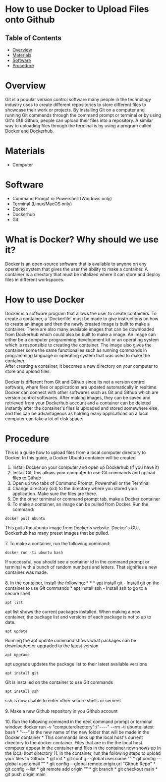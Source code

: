 # How to use Docker to Upload Files onto Github

## Table of Contents
* [Overview](#Overview)
* [Materials](#Materials)
* [Software](#Software)
* [Procedure](#Procedure)

# Overview
Git is a popular version control software many people in the technology industry uses to create different repositories to store different files to showcase their work or projects. By installing Git on a computer and running Git commands through the command prompt or terminal or by using Git's GUI Github, people can upload their files into a repository. A similar way to uploading files through the terminal is by using a program called Docker and Dockerhub. 

# Materials
* Computer

# Software
* Command Prompt or Powershell (Windows only) <br>
* Terminal (Linux/MacOS only) <br>
* Docker <br>
* Dockerhub <br>
* Git <br>

# What is Docker? Why should we use it?
Docker is an open-source software that is available to anyone on any operating system that gives the user the ability to make a container. A container is a directory that must be initalized where it can store and deploy files in different workspaces. 

# How to use Docker
Docker is a software program that allows the user to create containers. To create a container, a 'Dockerfile' must be made to give instructions on how to create an image and then the newly created image is built to make a container. There are also many available images that can be downloaded from Dockerhub which could also be built to make a image. An image can either be a computer programming development kit or an operating system which is responsible to creating the container. The image also gives the container some the same functionalies such as running commands in programming language or operating system that was used to make the container.<br> After creating a container, it becomes a new directory on your computer to store and upload files. <br>
<br>
Docker is different from Git and Github since its not a version control software, where files or applications are updated automatically in realtime. Docker can connect with other softwares such as Git and Github which are version control softwares. After making images, they can be saved and retrieved from your Dockerhub account and a container can be deleted instantly after the container's files is uploaded and stored somewhere else, and this can be advantageous as holding many applications on a local computer can take a lot of disk space. 

# Procedure
This is a guide how to upload files from a local computer directory to Docker. In this guide, a Docker Ubuntu container will be created <br>
1. Install Docker on your computer and open up Dockerhub (if you have it) <br>
2. Install Git, this allows your computer to use Git commands and upload files to Github <br>
3. Open up two tabs of Command Prompt, Powershell or the Terminal <br>
4. Change directory (cd) to the directory where you stored your application. Make sure the files are there. <br>
5. On the other terminal or command prompt tab, make a Docker container <br>
6. To make a container, an image can be pulled from Docker. Run the command: 
```
docker pull ubuntu
``` 
This pulls the ubuntu image from Docker's website. Docker's GUI, Dockerhub has many preset images that be pulled. <br>
<br>
7. To make a container, run the following command:
```
docker run -ti ubuntu bash
```
If successful, you should see a container id in the command prompt or terminal with a bunch of random numbers and letters. That signifies a new container was made. <br>
<br>
8. In the container, install the following:
    * 
    * 
    * apt install git - Install git on the container to use Git commands
    * apt install ssh - Install ssh to go to a secure shell
```
apt list
```
apt list shows the current packages installed. When making a new container, the package list and versions of each package is not to up to date.
```
apt update
```
Running the apt update command shows what packages can be downloaded or upgraded to the latest version
```
apt upgrade
```
apt upgrade updates the package list to their latest available versions
```
apt install git
```
Git is installed on the container to use Git commands
```
apt install ssh
```
ssh is now usable to enter other secure shells or servers <br>
<br>
9. Make a new Github repository in you Github account <br>
<br>
10. Run the following command in the next command prompt or terminal window: docker run -v "computerdirectory":/"----" --rm -ti ubuntu:latest bash
    * "---" is the new name of the new folder that will be made in the Docker container
    * This commands links up the local host's current directory to the docker container. Files that are in the the local host computer appear in the container and       files in the container now shows up in the local host directory
11. In the container, run the following steps to upload your files to Github:
    * git init
    * git config --global user.name ""
    * git config --global user.email ""
    * git config --global remote.origin.url "Github Repo"
    * git config --list
    * git remote add origin ""
    * git branch
    * git checkout main
    * git push origin main
